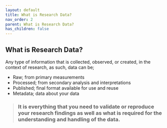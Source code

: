 ```yaml
---
layout: default
title: What is Research Data?
nav_order: 2
parent: What is Research Data?
has_children: false
---
```

## What is Research Data?

Any type of information that is collected, observed, or created, in the context of research, as such, data can be;

- Raw; from primary measurements
- Processed; from secondary analysis and interpretations
- Published; final format available for use and reuse
- Metadata; data about your data


> ### It is everything that you need to validate or reproduce your research findings as well as what is required for the understanding and handling of the data.



